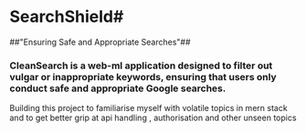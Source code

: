 # SearchShield#
##"Ensuring Safe and Appropriate Searches"##
### CleanSearch is a web-ml application designed to filter out vulgar or inappropriate keywords, ensuring that users only conduct safe and appropriate Google searches. ###
 Building this project to familiarise myself with volatile topics in mern stack and to get better grip at api handling , authorisation and other unseen topics 
